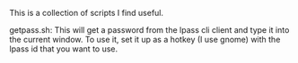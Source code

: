 This is a collection of scripts I find useful. 


getpass.sh: This will get a password from the lpass cli client and type it into the current window. To use it, set it up as a hotkey (I use gnome) with the lpass id that you want to use.


